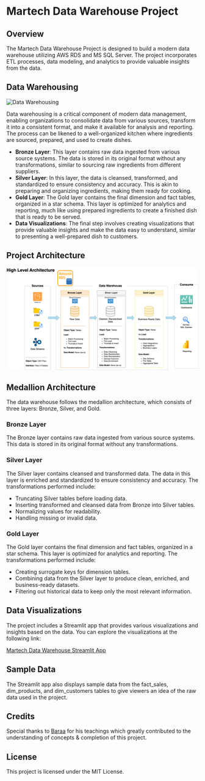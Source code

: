 # Martech Data Warehouse Project

## Overview

The Martech Data Warehouse Project is designed to build a modern data warehouse utilizing AWS RDS and MS SQL Server. The project incorporates ETL processes, data modeling, and analytics to provide valuable insights from the data.

## Data Warehousing

![Data Warehousing](images/what_is_data_ware_house.png)

Data warehousing is a critical component of modern data management, enabling organizations to consolidate data from various sources, transform it into a consistent format, and make it available for analysis and reporting. The process can be likened to a well-organized kitchen where ingredients are sourced, prepared, and used to create dishes.

- **Bronze Layer**: This layer contains raw data ingested from various source systems. The data is stored in its original format without any transformations, similar to sourcing raw ingredients from different suppliers.
- **Silver Layer**: In this layer, the data is cleansed, transformed, and standardized to ensure consistency and accuracy. This is akin to preparing and organizing ingredients, making them ready for cooking.
- **Gold Layer**: The Gold layer contains the final dimension and fact tables, organized in a star schema. This layer is optimized for analytics and reporting, much like using prepared ingredients to create a finished dish that is ready to be served.
- **Data Visualizations**: The final step involves creating visualizations that provide valuable insights and make the data easy to understand, similar to presenting a well-prepared dish to customers.

## Project Architecture

![Project Architecture](images/mar_tech_data_architecture.drawio.png)

## Medallion Architecture

The data warehouse follows the medallion architecture, which consists of three layers: Bronze, Silver, and Gold.

### Bronze Layer

The Bronze layer contains raw data ingested from various source systems. This data is stored in its original format without any transformations.

### Silver Layer

The Silver layer contains cleansed and transformed data. The data in this layer is enriched and standardized to ensure consistency and accuracy. The transformations performed include:

- Truncating Silver tables before loading data.
- Inserting transformed and cleansed data from Bronze into Silver tables.
- Normalizing values for readability.
- Handling missing or invalid data.

### Gold Layer

The Gold layer contains the final dimension and fact tables, organized in a star schema. This layer is optimized for analytics and reporting. The transformations performed include:

- Creating surrogate keys for dimension tables.
- Combining data from the Silver layer to produce clean, enriched, and business-ready datasets.
- Filtering out historical data to keep only the most relevant information.

## Data Visualizations

The project includes a Streamlit app that provides various visualizations and insights based on the data. You can explore the visualizations at the following link:

[Martech Data Warehouse Streamlit App](https://martech-data-warehouse-project.streamlit.app/)

## Sample Data

The Streamlit app also displays sample data from the fact_sales, dim_products, and dim_customers tables to give viewers an idea of the raw data used in the project.

## Credits

Special thanks to [Baraa](https://www.datawithbaraa.com/) for his teachings which greatly contributed to the understanding of concepts & completion of this project.


## License

This project is licensed under the MIT License.